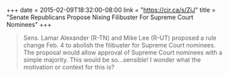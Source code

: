 +++
date = 2015-02-09T18:32:00-08:00
link = "https://cir.ca/s/ZjJ"
title = "Senate Republicans Propose Nixing Filibuster For Supreme Court Nominees"
+++

>Sens. Lamar Alexander (R-TN) and Mike Lee (R-UT) proposed a rule change Feb. 4 to abolish the filibuster for Supreme Court nominees. The proposal would allow approval of Supreme Court nominees with a simple majority. This would be so...sensible! I wonder what the motivation or context for this is?
